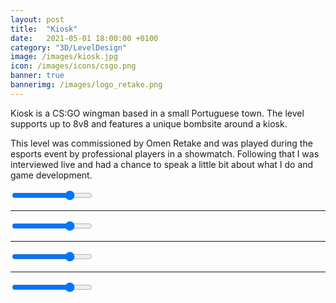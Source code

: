 ```yaml
---
layout: post
title:  "Kiosk"
date:   2021-05-01 18:00:00 +0100
category: "3D/LevelDesign"
image: /images/kiosk.jpg
icon: /images/icons/csgo.png
banner: true
bannerimg: /images/logo_retake.png
---
```


Kiosk is a CS:GO wingman based in a small Portuguese town. The level supports up to 8v8 and features a unique bombsite around a kiosk. 

This level was commissioned by Omen Retake and was played during the esports event by professional players in a showmatch. Following that I was interviewed live and had a chance to speak a little bit about what I do and game development.


<div class="comparison" id="comparison-kiosk-1">
  <figure style="background-image: url('/images/Kiosk/kiosk_overview2.png')">
    <div id="divisor-kiosk-1" style="background-image: url('/images/Kiosk/kiosk_overview1.jpg')"></div>
  </figure>
  <input type="range" min="0" max="100" value="75" class="slider" id="slider-kiosk-1" oninput="moveDivisor('divisor-kiosk-1', 'slider-kiosk-1')">
</div>

<hr>

<div class="comparison" id="comparison-kiosk-2">
  <figure style="background-image: url('/images/Kiosk/kiosk_street2.jpg')">
    <div id="divisor-kiosk-2" style="background-image: url('/images/Kiosk/kiosk_street1.jpg')"></div>
  </figure>
  <input type="range" min="0" max="100" value="75" class="slider" id="slider-kiosk-2" oninput="moveDivisor('divisor-kiosk-2', 'slider-kiosk-2')">
</div>

<hr>

<div class="comparison" id="comparison-kiosk-3">
  <figure style="background-image: url('/images/Kiosk/kiosk_cafe2.jpg')">
    <div id="divisor-kiosk-3" style="background-image: url('/images/Kiosk/kiosk_cafe1.jpg')"></div>
  </figure>
  <input type="range" min="0" max="100" value="75" class="slider" id="slider-kiosk-3" oninput="moveDivisor('divisor-kiosk-3', 'slider-kiosk-3')">
</div>

<hr>

<div class="comparison" id="comparison-kiosk-4">
  <figure style="background-image: url('/images/Kiosk/kiosk_birds2.jpg')">
    <div id="divisor-kiosk-4" style="background-image: url('/images/Kiosk/kiosk_birds1.jpg')"></div>
  </figure>
  <input type="range" min="0" max="100" value="75" class="slider" id="slider-kiosk-4" oninput="moveDivisor('divisor-kiosk-4', 'slider-kiosk-4')">
</div>
